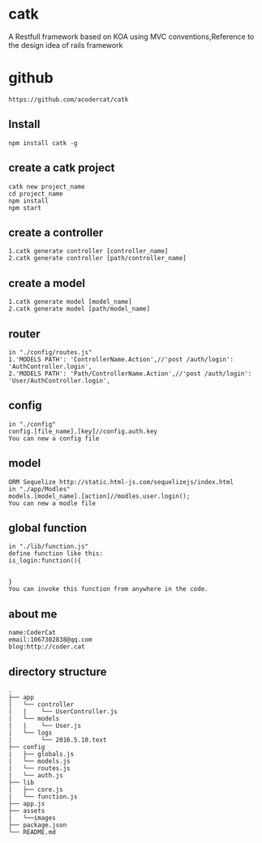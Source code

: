 # catk #

A Restfull framework based on KOA using MVC conventions,Reference to the design idea of rails framework
# github #

    https://github.com/acodercat/catk


## Install ##

    npm install catk -g
## create a catk project ##

    catk new project_name
    cd project_name
    npm install
    npm start
## create a controller ##

    1.catk generate controller [controller_name]
    2.catk generate controller [path/controller_name]
## create a model ##

    1.catk generate model [model_name]
    2.catk generate model [path/model_name]
## router ##

    in "./config/routes.js"
    1.'MODELS PATH': 'ControllerName.Action',//'post /auth/login': 'AuthController.login',
    2.'MODELS PATH': 'Path/ControllerName.Action',//'post /auth/login': 'User/AuthController.login',
## config ##

    in "./config"
    config.[file_name].[key]//config.auth.key
    You can new a config file
## model ##
    
    ORM Sequelize http://static.html-js.com/sequelizejs/index.html
    in "./app/Modles"
    models.[model_name].[action]//modles.user.login();
    You can new a modle file
## global function ##
    
    in "./lib/function.js"
    define function like this:
    is_login:function(){
        
		
	}
    You can invoke this function from anywhere in the code.
    
## about me ##
    
    name:CoderCat
    email:1067302838@qq.com
    blog:http://coder.cat
## directory structure ##

    .
    ├── app
    │   └── controller
    |   |    └── UserController.js
    |   └── models
    |   |    └── User.js
    |   └── logs
    |        └── 2016.5.10.text
    ├── config
    |   ├── globals.js
    |   └── models.js
    |   └── routes.js
    |   └── auth.js
    ├── lib
    |   ├── core.js
    |   └── function.js
    ├── app.js
    ├── assets
    |   └──images
    ├── package.json
    └── README.md

